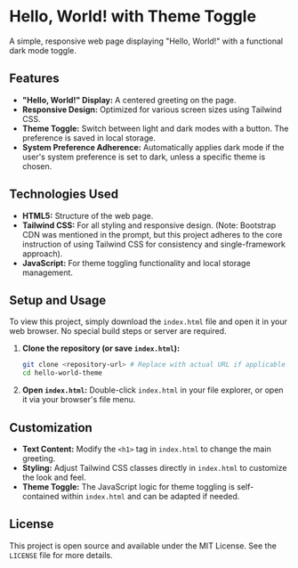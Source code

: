 # Hello, World! with Theme Toggle

A simple, responsive web page displaying "Hello, World!" with a functional dark mode toggle.

## Features

*   **"Hello, World!" Display:** A centered greeting on the page.
*   **Responsive Design:** Optimized for various screen sizes using Tailwind CSS.
*   **Theme Toggle:** Switch between light and dark modes with a button. The preference is saved in local storage.
*   **System Preference Adherence:** Automatically applies dark mode if the user's system preference is set to dark, unless a specific theme is chosen.

## Technologies Used

*   **HTML5:** Structure of the web page.
*   **Tailwind CSS:** For all styling and responsive design. (Note: Bootstrap CDN was mentioned in the prompt, but this project adheres to the core instruction of using Tailwind CSS for consistency and single-framework approach).
*   **JavaScript:** For theme toggling functionality and local storage management.

## Setup and Usage

To view this project, simply download the `index.html` file and open it in your web browser. No special build steps or server are required.

1.  **Clone the repository (or save `index.html`):**
    ```bash
    git clone <repository-url> # Replace with actual URL if applicable
    cd hello-world-theme
    ```

2.  **Open `index.html`:**
    Double-click `index.html` in your file explorer, or open it via your browser's file menu.

## Customization

*   **Text Content:** Modify the `<h1>` tag in `index.html` to change the main greeting.
*   **Styling:** Adjust Tailwind CSS classes directly in `index.html` to customize the look and feel.
*   **Theme Toggle:** The JavaScript logic for theme toggling is self-contained within `index.html` and can be adapted if needed.

## License

This project is open source and available under the MIT License. See the `LICENSE` file for more details.
